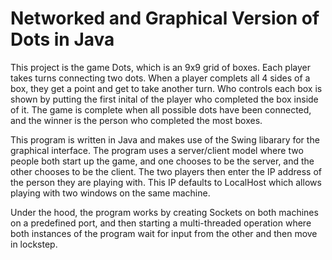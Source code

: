 # Networked and Graphical Version of Dots in Java

This project is the game Dots, which is an 9x9 grid of boxes. Each player takes turns
connecting two dots. When a player complets all 4 sides of a box, they get a point and get to take another turn.
Who controls each box is shown by putting the first inital of the player who completed the box inside of it.
The game is complete when all possible dots have been connected, and the winner is the person who completed
the most boxes.

This program is written in Java and makes use of the Swing libarary for the graphical interface. The program
uses a server/client model where two people both start up the game, and one chooses to be the server, and the other
chooses to be the client. The two players then enter the IP address of the person they are playing with.
This IP defaults to LocalHost which allows playing with two windows on the same machine. 

Under the hood, the program works by creating Sockets on both machines on a predefined port, and then starting
a multi-threaded operation where both instances of the program wait for input from the other and then move in lockstep.
